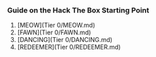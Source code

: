 ### Guide on the Hack The Box Starting Point

1. [MEOW](Tier 0/MEOW.md)
2. [FAWN](Tier 0/FAWN.md)
3. [DANCING](Tier 0/DANCING.md)
4. [REDEEMER](Tier 0/REDEEMER.md)
